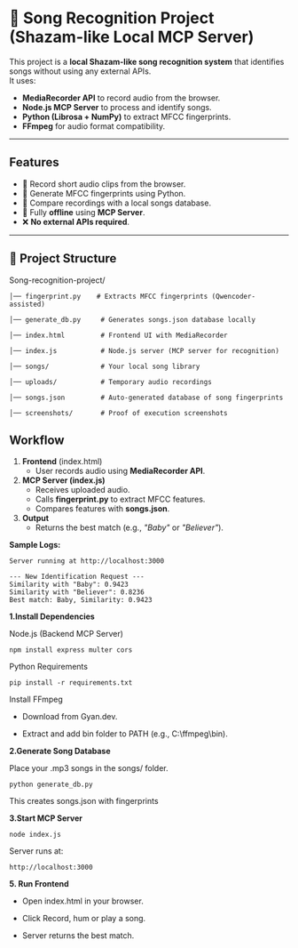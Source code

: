 # 🎵 Song Recognition Project (Shazam-like Local MCP Server)

This project is a **local Shazam-like song recognition system** that identifies songs without using any external APIs.  
It uses:

- **MediaRecorder API** to record audio from the browser.
- **Node.js MCP Server** to process and identify songs.
- **Python (Librosa + NumPy)** to extract MFCC fingerprints.
- **FFmpeg** for audio format compatibility.

---

## **Features**
- 🎤 Record short audio clips from the browser.
- 🧠 Generate MFCC fingerprints using Python.
- 🔎 Compare recordings with a local songs database.
- 📡 Fully **offline** using **MCP Server**.
- ❌ **No external APIs required**.

---

## 📂 Project Structure

Song-recognition-project/

    │── fingerprint.py    # Extracts MFCC fingerprints (Qwencoder-assisted)
    
    │── generate_db.py     # Generates songs.json database locally
    
    │── index.html         # Frontend UI with MediaRecorder
    
    │── index.js           # Node.js server (MCP server for recognition)
    
    │── songs/             # Your local song library
    
    │── uploads/           # Temporary audio recordings
    
    │── songs.json         # Auto-generated database of song fingerprints
    
    │── screenshots/       # Proof of execution screenshots

## **Workflow**
1. **Frontend** (index.html)
   - User records audio using **MediaRecorder API**.
2. **MCP Server (index.js)**
   - Receives uploaded audio.
   - Calls **fingerprint.py** to extract MFCC features.
   - Compares features with **songs.json**.
3. **Output**
   - Returns the best match (e.g., *"Baby"* or *"Believer"*).

**Sample Logs:**

    Server running at http://localhost:3000
    
    --- New Identification Request ---
    Similarity with "Baby": 0.9423
    Similarity with "Believer": 0.8236
    Best match: Baby, Similarity: 0.9423

**1.Install Dependencies**

Node.js (Backend MCP Server)

    npm install express multer cors
Python Requirements

    pip install -r requirements.txt

Install FFmpeg

* Download from Gyan.dev.

* Extract and add bin folder to PATH (e.g., C:\ffmpeg\bin).

**2.Generate Song Database**

Place your .mp3 songs in the songs/ folder.

    python generate_db.py
This creates songs.json with fingerprints

**3.Start MCP Server**

    node index.js
Server runs at:

    http://localhost:3000

**5. Run Frontend**
* Open index.html in your browser.

* Click Record, hum or play a song.

* Server returns the best match.
